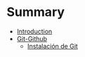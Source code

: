 # Summary

* [Introduction](README.md)
* [Git-Github](git-github.md)
   * [Instalación de Git](instalacion-git.md)

